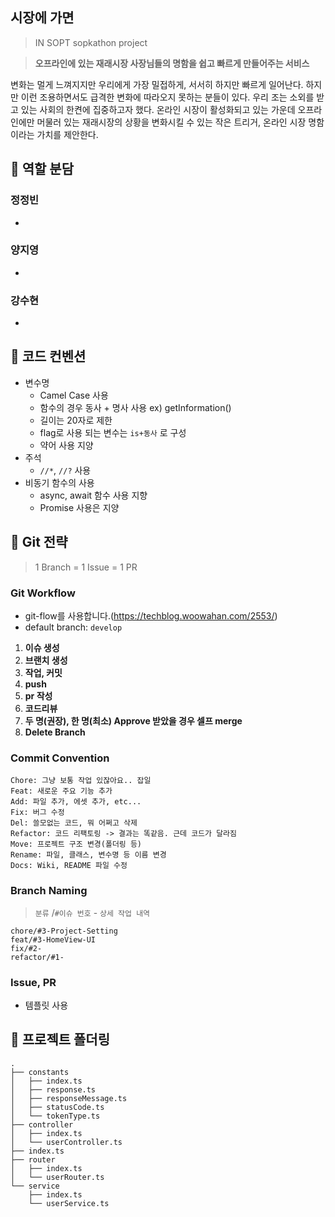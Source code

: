 ## 시장에 가면
> IN SOPT sopkathon project

> **오프라인에 있는 재래시장 사장님들의 명함을 쉽고 빠르게 만들어주는 서비스**

변화는 멀게 느껴지지만 우리에게 가장 밀접하게, 서서히 하지만 빠르게 일어난다. 하지만 이런 조용하면서도 급격한 변화에 따라오지 못하는 분들이 있다. 우리 조는 소외를 받고 있는 사회의 한켠에 집중하고자 했다. 온라인 시장이 활성화되고 있는 가운데 오프라인에만 머물러 있는 재래시장의 상황을 변화시킬 수 있는 작은 트리거, 온라인 시장 명함이라는 가치를 제안한다.

## 📌 역할 분담
### 정정빈
- 
### 양지영
- 
### 강수현
- 

## 📌 코드 컨벤션
- 변수명
    - Camel Case 사용
    - 함수의 경우 동사 + 명사 사용 ex) getInformation()
    - 길이는 20자로 제한
    - flag로 사용 되는 변수는 `is+동사` 로 구성
    - 약어 사용 지양
- 주석
    - `//*`, `//?` 사용 
- 비동기 함수의 사용
    - async, await 함수 사용 지향
    - Promise 사용은 지양
## 📌 Git 전략
> 1 Branch = 1 Issue = 1 PR
### Git Workflow
- git-flow를 사용합니다.(https://techblog.woowahan.com/2553/)
- default branch: `develop`

1. **이슈 생성**
2. **브랜치 생성**
3. **작업, 커밋**
4. **push**
5. **pr 작성**
6. **코드리뷰**
7. **두 명(권장), 한 명(최소) Approve 받았을 경우 셀프 merge**
8. **Delete Branch**

### Commit Convention
```
Chore: 그냥 보통 작업 있잖아요.. 잡일
Feat: 새로운 주요 기능 추가
Add: 파일 추가, 에셋 추가, etc...
Fix: 버그 수정
Del: 쓸모없는 코드, 뭐 어쩌고 삭제
Refactor: 코드 리팩토링 -> 결과는 똑같음. 근데 코드가 달라짐
Move: 프로젝트 구조 변경(폴더링 등)
Rename: 파일, 클래스, 변수명 등 이름 변경
Docs: Wiki, README 파일 수정
```
### Branch Naming
> `분류` /`#이슈 번호` - `상세 작업 내역`
```
chore/#3-Project-Setting
feat/#3-HomeView-UI
fix/#2-
refactor/#1-
```

### Issue, PR
- 템플릿 사용

## 📌 프로젝트 폴더링
```
.
├── constants
│   ├── index.ts
│   ├── response.ts
│   ├── responseMessage.ts
│   ├── statusCode.ts
│   └── tokenType.ts
├── controller
│   ├── index.ts
│   └── userController.ts
├── index.ts
├── router
│   ├── index.ts
│   └── userRouter.ts
└── service
    ├── index.ts
    └── userService.ts
```
